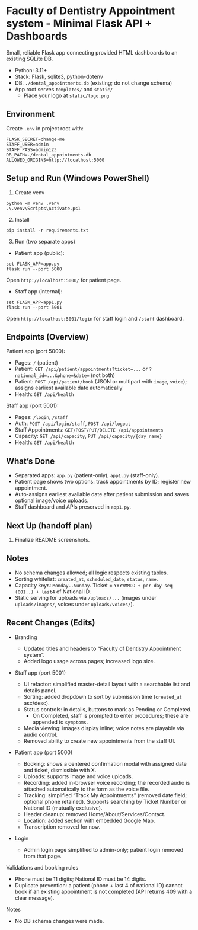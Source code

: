 ﻿# Faculty of Dentistry Appointment system - Minimal Flask API + Dashboards

Small, reliable Flask app connecting provided HTML dashboards to an existing SQLite DB.

- Python: 3.11+
- Stack: Flask, sqlite3, python-dotenv
- DB: `./dental_appointments.db` (existing; do not change schema)
- App root serves `templates/` and `static/`
  - Place your logo at `static/logo.png`

## Environment

Create `.env` in project root with:

```
FLASK_SECRET=change-me
STAFF_USER=admin
STAFF_PASS=admin123
DB_PATH=./dental_appointments.db
ALLOWED_ORIGINS=http://localhost:5000
```

## Setup and Run (Windows PowerShell)

1) Create venv
```
python -m venv .venv
.\.venv\Scripts\Activate.ps1
```

2) Install
```
pip install -r requirements.txt
```

3) Run (two separate apps)

- Patient app (public):
```
set FLASK_APP=app.py
flask run --port 5000
```
Open `http://localhost:5000/` for patient page.

- Staff app (internal):
```
set FLASK_APP=app1.py
flask run --port 5001
```
Open `http://localhost:5001/login` for staff login and `/staff` dashboard.

## Endpoints (Overview)

Patient app (port 5000):
- Pages: `/` (patient)
- Patient: `GET /api/patient/appointments?ticket=...` or `?national_id=...&phone=&date=` (not both)
- Patient: `POST /api/patient/book` (JSON or multipart with `image`, `voice`); assigns earliest available date automatically
- Health: `GET /api/health`

Staff app (port 5001):
- Pages: `/login`, `/staff`
- Auth: `POST /api/login/staff`, `POST /api/logout`
- Staff Appointments: `GET/POST/PUT/DELETE /api/appointments`
- Capacity: `GET /api/capacity`, `PUT /api/capacity/{day_name}`
- Health: `GET /api/health`

## What’s Done

- Separated apps: `app.py` (patient-only), `app1.py` (staff-only).
- Patient page shows two options: track appointments by ID; register new appointment.
- Auto-assigns earliest available date after patient submission and saves optional image/voice uploads.
- Staff dashboard and APIs preserved in `app1.py`.

## Next Up (handoff plan)

1. Finalize README screenshots.

## Notes

- No schema changes allowed; all logic respects existing tables.
- Sorting whitelist: `created_at`, `scheduled_date`, `status`, `name`.
- Capacity keys: `Monday..Sunday`. Ticket = `YYYYMMDD + per-day seq (001..) + last4` of National ID.
- Static serving for uploads via `/uploads/...` (images under `uploads/images/`, voices under `uploads/voices/`).

## Recent Changes (Edits)

- Branding
  - Updated titles and headers to “Faculty of Dentistry Appointment system”.
  - Added logo usage across pages; increased logo size.

- Staff app (port 5001)
  - UI refactor: simplified master-detail layout with a searchable list and details panel.
  - Sorting: added dropdown to sort by submission time (`created_at` asc/desc).
  - Status controls: in details, buttons to mark as Pending or Completed.
    - On Completed, staff is prompted to enter procedures; these are appended to `symptoms`.
  - Media viewing: images display inline; voice notes are playable via audio control.
  - Removed ability to create new appointments from the staff UI.

- Patient app (port 5000)
  - Booking: shows a centered confirmation modal with assigned date and ticket, dismissible with X.
  - Uploads: supports image and voice uploads.
  - Recording: added in-browser voice recording; the recorded audio is attached automatically to the form as the voice file.
  - Tracking: simplified “Track My Appointments” (removed date field; optional phone retained). Supports searching by Ticket Number or National ID (mutually exclusive).
  - Header cleanup: removed Home/About/Services/Contact.
  - Location: added section with embedded Google Map.
  - Transcription removed for now.

- Login
  - Admin login page simplified to admin-only; patient login removed from that page.

Validations and booking rules
- Phone must be 11 digits; National ID must be 14 digits.
- Duplicate prevention: a patient (phone + last 4 of national ID) cannot book if an existing appointment is not completed (API returns 409 with a clear message).

Notes
- No DB schema changes were made.
